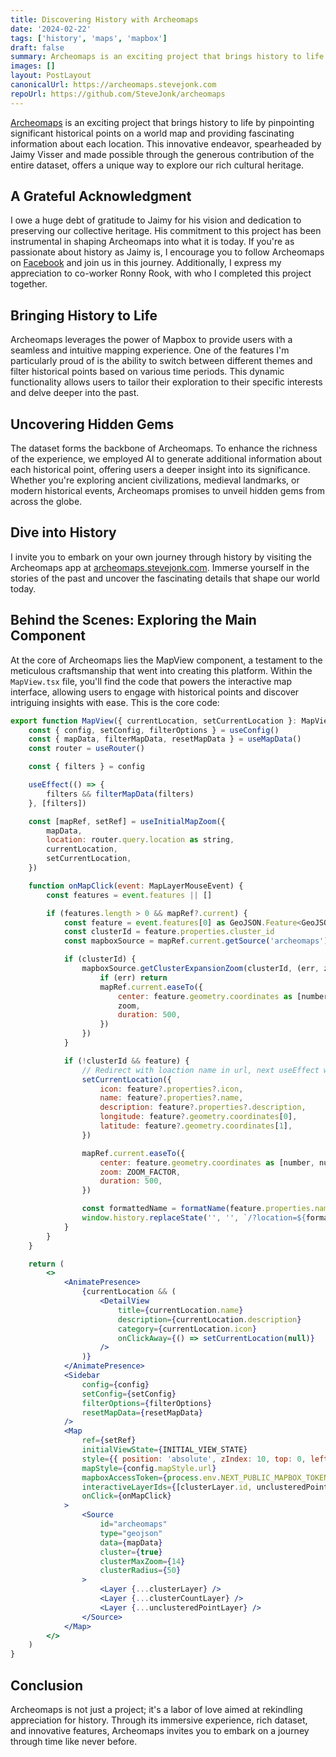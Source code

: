 ```yaml
---
title: Discovering History with Archeomaps
date: '2024-02-22'
tags: ['history', 'maps', 'mapbox']
draft: false
summary: Archeomaps is an exciting project that brings history to life by pinpointing significant historical points on a world map.
images: []
layout: PostLayout
canonicalUrl: https://archeomaps.stevejonk.com
repoUrl: https://github.com/SteveJonk/archeomaps
---
```


[Archeomaps](https://archeomaps.stevejonk.com) is an exciting project that brings history to life by pinpointing significant historical points on a world map and providing fascinating information about each location. This innovative endeavor, spearheaded by Jaimy Visser and made possible through the generous contribution of the entire dataset, offers a unique way to explore our rich cultural heritage.

## A Grateful Acknowledgment

I owe a huge debt of gratitude to Jaimy for his vision and dedication to preserving our collective heritage. His commitment to this project has been instrumental in shaping Archeomaps into what it is today. If you're as passionate about history as Jaimy is, I encourage you to follow Archeomaps on [Facebook](https://www.facebook.com/Archeomaps) and join us in this journey.
Additionally, I express my appreciation to co-worker Ronny Rook, with who I completed this project together.

## Bringing History to Life

Archeomaps leverages the power of Mapbox to provide users with a seamless and intuitive mapping experience. One of the features I'm particularly proud of is the ability to switch between different themes and filter historical points based on various time periods. This dynamic functionality allows users to tailor their exploration to their specific interests and delve deeper into the past.

## Uncovering Hidden Gems

The dataset forms the backbone of Archeomaps. To enhance the richness of the experience, we employed AI to generate additional information about each historical point, offering users a deeper insight into its significance. Whether you're exploring ancient civilizations, medieval landmarks, or modern historical events, Archeomaps promises to unveil hidden gems from across the globe.

## Dive into History

I invite you to embark on your own journey through history by visiting the Archeomaps app at [archeomaps.stevejonk.com](https://archeomaps.stevejonk.com). Immerse yourself in the stories of the past and uncover the fascinating details that shape our world today.

## Behind the Scenes: Exploring the Main Component

At the core of Archeomaps lies the MapView component, a testament to the meticulous craftsmanship that went into creating this platform. Within the `MapView.tsx` file, you'll find the code that powers the interactive map interface, allowing users to engage with historical points and discover intriguing insights with ease.
This is the core code:

```jsx
export function MapView({ currentLocation, setCurrentLocation }: MapViewProps) {
    const { config, setConfig, filterOptions } = useConfig()
    const { mapData, filterMapData, resetMapData } = useMapData()
    const router = useRouter()

    const { filters } = config

    useEffect(() => {
        filters && filterMapData(filters)
    }, [filters])

    const [mapRef, setRef] = useInitialMapZoom({
        mapData,
        location: router.query.location as string,
        currentLocation,
        setCurrentLocation,
    })

    function onMapClick(event: MapLayerMouseEvent) {
        const features = event.features || []

        if (features.length > 0 && mapRef?.current) {
            const feature = event.features[0] as GeoJSON.Feature<GeoJSON.Point>
            const clusterId = feature.properties.cluster_id
            const mapboxSource = mapRef.current.getSource('archeomaps') as GeoJSONSource

            if (clusterId) {
                mapboxSource.getClusterExpansionZoom(clusterId, (err, zoom) => {
                    if (err) return
                    mapRef.current.easeTo({
                        center: feature.geometry.coordinates as [number, number],
                        zoom,
                        duration: 500,
                    })
                })
            }

            if (!clusterId && feature) {
                // Redirect with loaction name in url, next useEffect will show DetailView
                setCurrentLocation({
                    icon: feature?.properties?.icon,
                    name: feature?.properties?.name,
                    description: feature?.properties?.description,
                    longitude: feature?.geometry.coordinates[0],
                    latitude: feature?.geometry.coordinates[1],
                })

                mapRef.current.easeTo({
                    center: feature.geometry.coordinates as [number, number],
                    zoom: ZOOM_FACTOR,
                    duration: 500,
                })

                const formattedName = formatName(feature.properties.name)
                window.history.replaceState('', '', `/?location=${formattedName}`)
            }
        }
    }

    return (
        <>
            <AnimatePresence>
                {currentLocation && (
                    <DetailView
                        title={currentLocation.name}
                        description={currentLocation.description}
                        category={currentLocation.icon}
                        onClickAway={() => setCurrentLocation(null)}
                    />
                )}
            </AnimatePresence>
            <Sidebar
                config={config}
                setConfig={setConfig}
                filterOptions={filterOptions}
                resetMapData={resetMapData}
            />
            <Map
                ref={setRef}
                initialViewState={INITIAL_VIEW_STATE}
                style={{ position: 'absolute', zIndex: 10, top: 0, left: 0, right: 0, bottom: 0 }}
                mapStyle={config.mapStyle.url}
                mapboxAccessToken={process.env.NEXT_PUBLIC_MAPBOX_TOKEN}
                interactiveLayerIds={[clusterLayer.id, unclusteredPointLayer.id]}
                onClick={onMapClick}
            >
                <Source
                    id="archeomaps"
                    type="geojson"
                    data={mapData}
                    cluster={true}
                    clusterMaxZoom={14}
                    clusterRadius={50}
                >
                    <Layer {...clusterLayer} />
                    <Layer {...clusterCountLayer} />
                    <Layer {...unclusteredPointLayer} />
                </Source>
            </Map>
        </>
    )
}
```

## Conclusion

Archeomaps is not just a project; it's a labor of love aimed at rekindling appreciation for history. Through its immersive experience, rich dataset, and innovative features, Archeomaps invites you to embark on a journey through time like never before.
